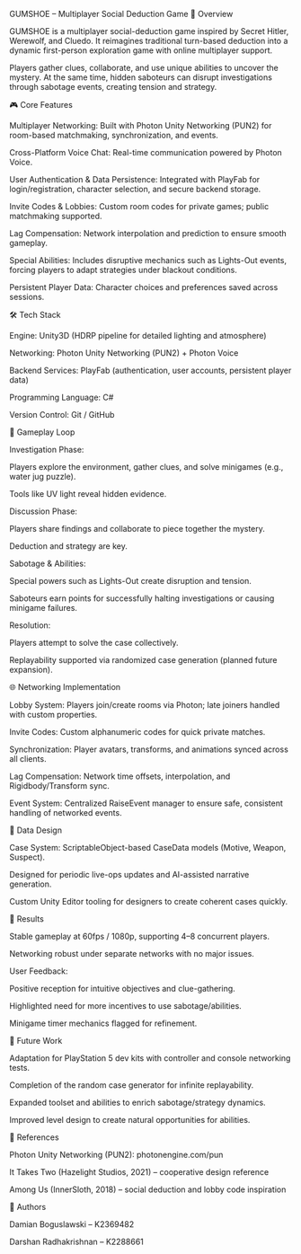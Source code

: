 GUMSHOE – Multiplayer Social Deduction Game
📖 Overview

GUMSHOE is a multiplayer social-deduction game inspired by Secret Hitler, Werewolf, and Cluedo.
It reimagines traditional turn-based deduction into a dynamic first-person exploration game with online multiplayer support.

Players gather clues, collaborate, and use unique abilities to uncover the mystery. At the same time, hidden saboteurs can disrupt investigations through sabotage events, creating tension and strategy.

🎮 Core Features

Multiplayer Networking: Built with Photon Unity Networking (PUN2) for room-based matchmaking, synchronization, and events.

Cross-Platform Voice Chat: Real-time communication powered by Photon Voice.

User Authentication & Data Persistence: Integrated with PlayFab for login/registration, character selection, and secure backend storage.

Invite Codes & Lobbies: Custom room codes for private games; public matchmaking supported.

Lag Compensation: Network interpolation and prediction to ensure smooth gameplay.

Special Abilities: Includes disruptive mechanics such as Lights-Out events, forcing players to adapt strategies under blackout conditions.

Persistent Player Data: Character choices and preferences saved across sessions.

🛠️ Tech Stack

Engine: Unity3D (HDRP pipeline for detailed lighting and atmosphere)

Networking: Photon Unity Networking (PUN2) + Photon Voice

Backend Services: PlayFab (authentication, user accounts, persistent player data)

Programming Language: C#

Version Control: Git / GitHub

🔑 Gameplay Loop

Investigation Phase:

Players explore the environment, gather clues, and solve minigames (e.g., water jug puzzle).

Tools like UV light reveal hidden evidence.

Discussion Phase:

Players share findings and collaborate to piece together the mystery.

Deduction and strategy are key.

Sabotage & Abilities:

Special powers such as Lights-Out create disruption and tension.

Saboteurs earn points for successfully halting investigations or causing minigame failures.

Resolution:

Players attempt to solve the case collectively.

Replayability supported via randomized case generation (planned future expansion).

🌐 Networking Implementation

Lobby System: Players join/create rooms via Photon; late joiners handled with custom properties.

Invite Codes: Custom alphanumeric codes for quick private matches.

Synchronization: Player avatars, transforms, and animations synced across all clients.

Lag Compensation: Network time offsets, interpolation, and Rigidbody/Transform sync.

Event System: Centralized RaiseEvent manager to ensure safe, consistent handling of networked events.

📂 Data Design

Case System: ScriptableObject-based CaseData models (Motive, Weapon, Suspect).

Designed for periodic live-ops updates and AI-assisted narrative generation.

Custom Unity Editor tooling for designers to create coherent cases quickly.

🧪 Results

Stable gameplay at 60fps / 1080p, supporting 4–8 concurrent players.

Networking robust under separate networks with no major issues.

User Feedback:

Positive reception for intuitive objectives and clue-gathering.

Highlighted need for more incentives to use sabotage/abilities.

Minigame timer mechanics flagged for refinement.

🚀 Future Work

Adaptation for PlayStation 5 dev kits with controller and console networking tests.

Completion of the random case generator for infinite replayability.

Expanded toolset and abilities to enrich sabotage/strategy dynamics.

Improved level design to create natural opportunities for abilities.

📜 References

Photon Unity Networking (PUN2): photonengine.com/pun

It Takes Two (Hazelight Studios, 2021) – cooperative design reference

Among Us (InnerSloth, 2018) – social deduction and lobby code inspiration

👥 Authors

Damian Boguslawski – K2369482

Darshan Radhakrishnan – K2288661
